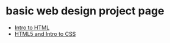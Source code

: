 # basic web design project page

<ul>
    <li><a href="intro_to_html/index.html">Intro to HTML</a>
    <li><a href="HTML5_intro_to_css/index.html" target="_blank">HTML5 and Intro to CSS</a>
</ul>